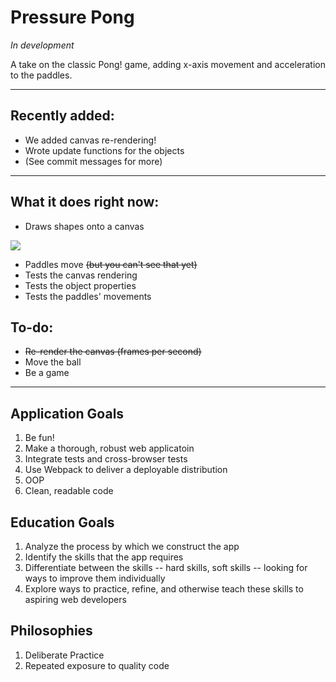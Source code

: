 # Pressure Pong

*In development*

A take on the classic Pong! game, adding x-axis movement and acceleration to the paddles.

----

## Recently added:

- We added canvas re-rendering!
- Wrote update functions for the objects
- (See commit messages for more)

----

## What it does right now:

- Draws shapes onto a canvas

<img src=http://i.imgur.com/isn8jIJ.png>

- Paddles move ~~(but you can't see that yet)~~
- Tests the canvas rendering
- Tests the object properties
- Tests the paddles' movements

## To-do:

- ~~Re-render the canvas (frames per second)~~
- Move the ball
- Be a game

----

## Application Goals

1. Be fun!
2. Make a thorough, robust web applicatoin
2. Integrate tests and cross-browser tests
3. Use Webpack to deliver a deployable distribution
4. OOP
5. Clean, readable code

## Education Goals

1. Analyze the process by which we construct the app
2. Identify the skills that the app requires
3. Differentiate between the skills -- hard skills, soft skills -- looking for ways to improve them individually
4. Explore ways to practice, refine, and otherwise teach these skills to aspiring web developers

## Philosophies

1. Deliberate Practice
2. Repeated exposure to quality code
